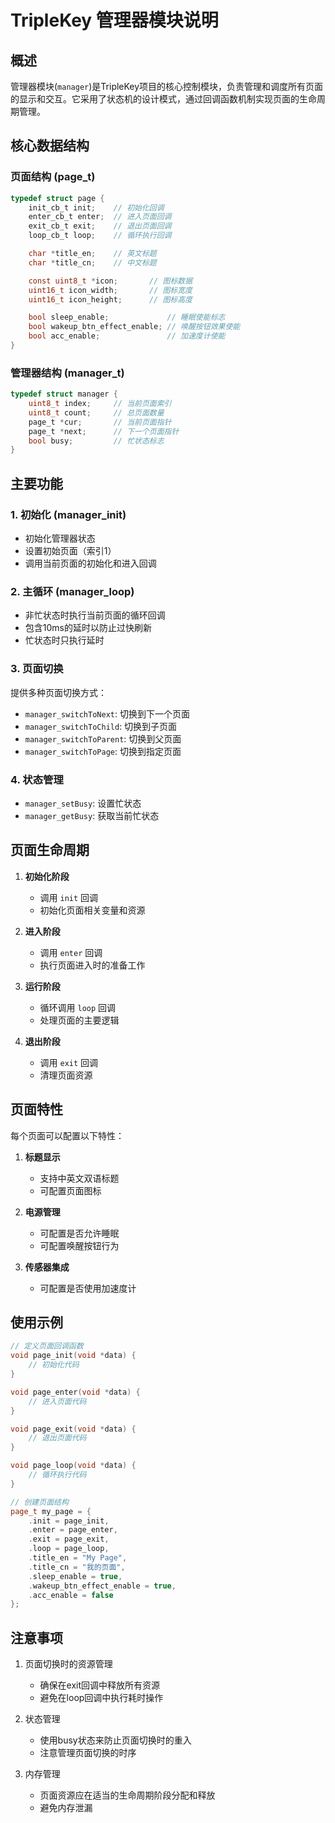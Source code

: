 # TripleKey 管理器模块说明

## 概述
管理器模块(`manager`)是TripleKey项目的核心控制模块，负责管理和调度所有页面的显示和交互。它采用了状态机的设计模式，通过回调函数机制实现页面的生命周期管理。

## 核心数据结构

### 页面结构 (page_t)
```c
typedef struct page {
    init_cb_t init;    // 初始化回调
    enter_cb_t enter;  // 进入页面回调
    exit_cb_t exit;    // 退出页面回调
    loop_cb_t loop;    // 循环执行回调

    char *title_en;    // 英文标题
    char *title_cn;    // 中文标题

    const uint8_t *icon;       // 图标数据
    uint16_t icon_width;       // 图标宽度
    uint16_t icon_height;      // 图标高度

    bool sleep_enable;             // 睡眠使能标志
    bool wakeup_btn_effect_enable; // 唤醒按钮效果使能
    bool acc_enable;               // 加速度计使能
}
```

### 管理器结构 (manager_t)
```c
typedef struct manager {
    uint8_t index;     // 当前页面索引
    uint8_t count;     // 总页面数量
    page_t *cur;       // 当前页面指针
    page_t *next;      // 下一个页面指针
    bool busy;         // 忙状态标志
}
```

## 主要功能

### 1. 初始化 (manager_init)
- 初始化管理器状态
- 设置初始页面（索引1）
- 调用当前页面的初始化和进入回调

### 2. 主循环 (manager_loop)
- 非忙状态时执行当前页面的循环回调
- 包含10ms的延时以防止过快刷新
- 忙状态时只执行延时

### 3. 页面切换
提供多种页面切换方式：
- `manager_switchToNext`: 切换到下一个页面
- `manager_switchToChild`: 切换到子页面
- `manager_switchToParent`: 切换到父页面
- `manager_switchToPage`: 切换到指定页面

### 4. 状态管理
- `manager_setBusy`: 设置忙状态
- `manager_getBusy`: 获取当前忙状态

## 页面生命周期

1. **初始化阶段**
   - 调用 `init` 回调
   - 初始化页面相关变量和资源

2. **进入阶段**
   - 调用 `enter` 回调
   - 执行页面进入时的准备工作

3. **运行阶段**
   - 循环调用 `loop` 回调
   - 处理页面的主要逻辑

4. **退出阶段**
   - 调用 `exit` 回调
   - 清理页面资源

## 页面特性

每个页面可以配置以下特性：
1. **标题显示**
   - 支持中英文双语标题
   - 可配置页面图标

2. **电源管理**
   - 可配置是否允许睡眠
   - 可配置唤醒按钮行为

3. **传感器集成**
   - 可配置是否使用加速度计

## 使用示例

```cpp
// 定义页面回调函数
void page_init(void *data) {
    // 初始化代码
}

void page_enter(void *data) {
    // 进入页面代码
}

void page_exit(void *data) {
    // 退出页面代码
}

void page_loop(void *data) {
    // 循环执行代码
}

// 创建页面结构
page_t my_page = {
    .init = page_init,
    .enter = page_enter,
    .exit = page_exit,
    .loop = page_loop,
    .title_en = "My Page",
    .title_cn = "我的页面",
    .sleep_enable = true,
    .wakeup_btn_effect_enable = true,
    .acc_enable = false
};
```

## 注意事项

1. 页面切换时的资源管理
   - 确保在exit回调中释放所有资源
   - 避免在loop回调中执行耗时操作

2. 状态管理
   - 使用busy状态来防止页面切换时的重入
   - 注意管理页面切换的时序

3. 内存管理
   - 页面资源应在适当的生命周期阶段分配和释放
   - 避免内存泄漏
